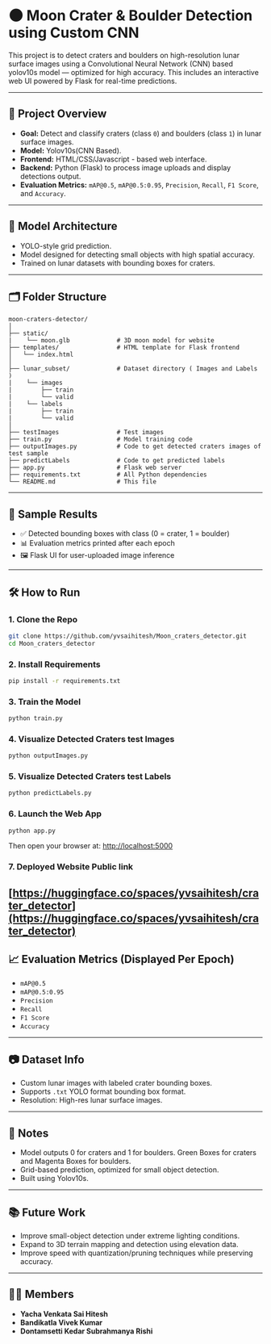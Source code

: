 # 🌑 Moon Crater & Boulder Detection using Custom CNN

This project is to detect craters and boulders on high-resolution lunar surface images using a Convolutional Neural Network (CNN) based yolov10s model — optimized for high accuracy. This includes an interactive web UI powered by Flask for real-time predictions.

---

## 🚀 Project Overview

- **Goal:** Detect and classify craters (class `0`) and boulders (class `1`) in lunar surface images.
- **Model:** Yolov10s(CNN Based).
- **Frontend:** HTML/CSS/Javascript - based web interface.
- **Backend:** Python (Flask) to process image uploads and display detections output.
- **Evaluation Metrics:** `mAP@0.5`, `mAP@0.5:0.95`, `Precision`, `Recall`, `F1 Score`, and `Accuracy`.

---

## 🧠 Model Architecture

- YOLO-style grid prediction.
- Model designed for detecting small objects with high spatial accuracy.
- Trained on lunar datasets with bounding boxes for craters.

---

## 🗂️ Folder Structure

```
moon-craters-detector/
│
├── static/  
|    └── moon.glb             # 3D moon model for website
├── templates/                # HTML template for Flask frontend
│   └── index.html
│
├── lunar_subset/             # Dataset directory ( Images and Labels )
|    └── images
|        ├── train
|        └── valid
|    └── labels
|        ├── train
|        └── valid
│
├── testImages                # Test images
├── train.py                  # Model training code
├── outputImages.py           # Code to get detected craters images of test sample
├── predictLabels             # Code to get predicted labels
├── app.py                    # Flask web server
├── requirements.txt          # All Python dependencies
└── README.md                 # This file
```

---

## 🧪 Sample Results

- ✅ Detected bounding boxes with class (0 = crater, 1 = boulder)
- 📊 Evaluation metrics printed after each epoch
- 🖼️ Flask UI for user-uploaded image inference

---

## 🛠️ How to Run

### 1. Clone the Repo
```bash
git clone https://github.com/yvsaihitesh/Moon_craters_detector.git
cd Moon_craters_detector
```

### 2. Install Requirements
```bash
pip install -r requirements.txt
```

### 3. Train the Model
```bash
python train.py
```

### 4. Visualize Detected Craters test Images
```bash
python outputImages.py
```

### 5. Visualize Detected Craters test Labels
```bash
python predictLabels.py
```

### 6. Launch the Web App
```bash
python app.py
```
Then open your browser at: [http://localhost:5000](http://localhost:5000)

### 7. Deployed Website Public link
[https://huggingface.co/spaces/yvsaihitesh/crater_detector](https://huggingface.co/spaces/yvsaihitesh/crater_detector)
---

## 📈 Evaluation Metrics (Displayed Per Epoch)

- `mAP@0.5`
- `mAP@0.5:0.95`
- `Precision`
- `Recall`
- `F1 Score`
- `Accuracy`

---

## 📷 Dataset Info

- Custom lunar images with labeled crater bounding boxes.
- Supports `.txt` YOLO format bounding box format.
- Resolution: High-res lunar surface images.

---

## 📌 Notes

- Model outputs 0 for craters and 1 for boulders. Green Boxes for craters and Magenta Boxes for boulders.
- Grid-based prediction, optimized for small object detection.
- Built using Yolov10s.

---

## 📚 Future Work

- Improve small-object detection under extreme lighting conditions.
- Expand to 3D terrain mapping and detection using elevation data.
- Improve speed with quantization/pruning techniques while preserving accuracy.

---

## 🧑‍💻 Members

- **Yacha Venkata Sai Hitesh**
- **Bandikatla Vivek Kumar**
- **Dontamsetti Kedar Subrahmanya Rishi**